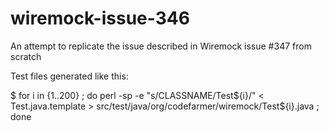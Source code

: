 # wiremock-issue-346
An attempt to replicate the issue described in Wiremock issue #347 from scratch

Test files generated like this:

$ for i in {1..200} ; do perl -sp -e "s/CLASSNAME/Test${i}/" < Test.java.template > src/test/java/org/codefarmer/wiremock/Test${i}.java ; done

